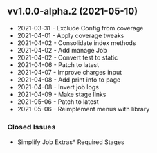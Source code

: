 ## vv1.0.0-alpha.2 (2021-05-10)
* 2021-03-31 - Exclude Config from coverage 
* 2021-04-01 - Apply coverage tweaks 
* 2021-04-02 - Consolidate index methods 
* 2021-04-02 - Add manage Job 
* 2021-04-02 - Convert test to static 
* 2021-04-06 - Patch to latest 
* 2021-04-07 - Improve charges input 
* 2021-04-08 - Add print info to page 
* 2021-04-08 - Invert job logs 
* 2021-04-09 - Make stage links 
* 2021-05-06 - Patch to latest 
* 2021-05-06 - Reimplement menus with library 

### Closed Issues
* Simplify Job Extras* Required Stages
